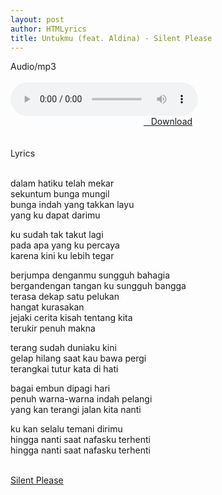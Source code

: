 ```yaml
---
layout: post
author: HTMLyrics
title: Untukmu (feat. Aldina) - Silent Please
---
```


<div class="htl">Audio/mp3</div><br />

<audio class='js-player' style="--plyr-color-main: #212121;" controls>
<source src="https://drive.google.com/uc?authuser=0&id=1uRtIjjV-BfdFq0Fqnh6YxHNEPoHWJY7N&export=download" type="audio/mp3">
</audio><br />

<center>
<a href="/download/untukmu-feataldina-silentplease" class="hbt"><i class="fa fa-chevron-down" aria-hidden="true"></i>&nbsp; &nbsp;Download</a>
</center><br />
<br />

<div class="htl">Lyrics</div><br />

dalam hatiku telah mekar<br />
sekuntum bunga mungil<br />
bunga indah yang takkan layu<br />
yang ku dapat darimu<br />

ku sudah tak takut lagi<br />
pada apa yang ku percaya<br />
karena kini ku lebih tegar<br />

berjumpa denganmu sungguh bahagia<br />
bergandengan tangan ku sungguh bangga<br />
terasa dekap satu pelukan<br />
hangat kurasakan<br />
jejaki cerita kisah tentang kita<br />
terukir penuh makna<br />

terang sudah duniaku kini<br />
gelap hilang saat kau bawa pergi<br />
terangkai tutur kata di hati<br />

bagai embun dipagi hari<br />
penuh warna-warna indah pelangi<br />
yang kan terangi jalan kita nanti<br />

ku kan selalu temani dirimu<br />
hingga nanti saat nafasku terhenti<br />
hingga nanti saat nafasku terhenti<br />
<br />

<i class="fa fa-hashtag" aria-hidden="true"></i>
<a href="/artist/silentplease">Silent Please</a>

